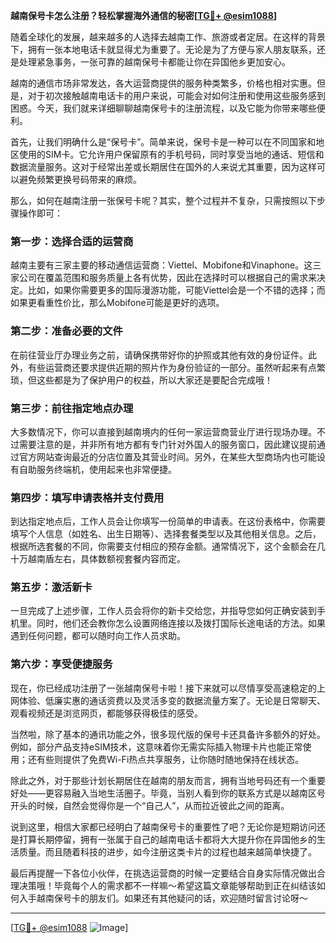 **越南保号卡怎么注册？轻松掌握海外通信的秘密[[TG💪+ @esim1088](https://t.me/s/esim1088)]**

随着全球化的发展，越来越多的人选择去越南工作、旅游或者定居。在这样的背景下，拥有一张本地电话卡就显得尤为重要了。无论是为了方便与家人朋友联系，还是处理紧急事务，一张可靠的越南保号卡都能让你在异国他乡更加安心。

越南的通信市场非常发达，各大运营商提供的服务种类繁多，价格也相对实惠。但是，对于初次接触越南电话卡的用户来说，可能会对如何注册和使用这些服务感到困惑。今天，我们就来详细聊聊越南保号卡的注册流程，以及它能为你带来哪些便利。

首先，让我们明确什么是“保号卡”。简单来说，保号卡是一种可以在不同国家和地区使用的SIM卡。它允许用户保留原有的手机号码，同时享受当地的通话、短信和数据流量服务。这对于经常出差或长期居住在国外的人来说尤其重要，因为这样可以避免频繁更换号码带来的麻烦。

那么，如何在越南注册一张保号卡呢？其实，整个过程并不复杂，只需按照以下步骤操作即可：

### **第一步：选择合适的运营商**
越南主要有三家主要的移动通信运营商：Viettel、Mobifone和Vinaphone。这三家公司在覆盖范围和服务质量上各有优势，因此在选择时可以根据自己的需求来决定。比如，如果你需要更多的国际漫游功能，可能Viettel会是一个不错的选择；而如果更看重性价比，那么Mobifone可能是更好的选项。

### **第二步：准备必要的文件**
在前往营业厅办理业务之前，请确保携带好你的护照或其他有效的身份证件。此外，有些运营商还要求提供近期的照片作为身份验证的一部分。虽然听起来有点繁琐，但这些都是为了保护用户的权益，所以大家还是要配合完成哦！

### **第三步：前往指定地点办理**
大多数情况下，你可以直接到越南境内的任何一家运营商营业厅进行现场办理。不过需要注意的是，并非所有地方都有专门针对外国人的服务窗口，因此建议提前通过官方网站查询最近的分店位置及其营业时间。另外，在某些大型商场内也可能设有自助服务终端机，使用起来也非常便捷。

### **第四步：填写申请表格并支付费用**
到达指定地点后，工作人员会让你填写一份简单的申请表。在这份表格中，你需要填写个人信息（如姓名、出生日期等）、选择套餐类型以及其他相关信息。之后，根据所选套餐的不同，你需要支付相应的预存金额。通常情况下，这个金额会在几十万越南盾左右，具体数额视套餐内容而定。

### **第五步：激活新卡**
一旦完成了上述步骤，工作人员会将你的新卡交给您，并指导您如何正确安装到手机里。同时，他们还会教你怎么设置网络连接以及拨打国际长途电话的方法。如果遇到任何问题，都可以随时向工作人员求助。

### **第六步：享受便捷服务**
现在，你已经成功注册了一张越南保号卡啦！接下来就可以尽情享受高速稳定的上网体验、低廉实惠的通话资费以及灵活多变的数据流量方案了。无论是日常聊天、观看视频还是浏览网页，都能够获得极佳的感受。

当然啦，除了基本的通讯功能之外，很多现代版的保号卡还具备许多额外的好处。例如，部分产品支持eSIM技术，这意味着你无需实际插入物理卡片也能正常使用；还有些则提供了免费Wi-Fi热点共享服务，让你随时随地保持在线状态。

除此之外，对于那些计划长期居住在越南的朋友而言，拥有当地号码还有一个重要好处——更容易融入当地生活圈子。毕竟，当别人看到你的联系方式是以越南区号开头的时候，自然会觉得你是一个“自己人”，从而拉近彼此之间的距离。

说到这里，相信大家都已经明白了越南保号卡的重要性了吧？无论你是短期访问还是打算长期停留，拥有一张属于自己的越南电话卡都将大大提升你在异国他乡的生活质量。而且随着科技的进步，如今注册这类卡片的过程也越来越简单快捷了。

最后再提醒一下各位小伙伴，在挑选运营商的时候一定要结合自身实际情况做出合理决策哦！毕竟每个人的需求都不一样嘛～希望这篇文章能够帮助到正在纠结该如何入手越南保号卡的朋友们。如果还有其他疑问的话，欢迎随时留言讨论呀～

---

[[TG💪+ @esim1088](https://t.me/s/esim1088) ![Image](https://i.postimg.cc/4NQfJmqS/Snipaste-2025-05-13-00-14-12.png)]